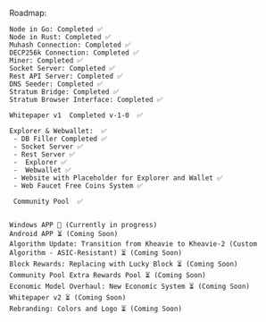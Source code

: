 Roadmap:

    Node in Go: Completed ✅
    Node in Rust: Completed ✅
    Muhash Connection: Completed ✅
    DECP256k Connection: Completed ✅
    Miner: Completed ✅
    Socket Server: Completed ✅
    Rest API Server: Completed ✅
    DNS Seeder: Completed ✅ 
    Stratum Bridge: Completed ✅ 
    Stratum Browser Interface: Completed ✅ 

    Whitepaper v1  Completed v-1-0  ✅ 
    
    Explorer & Webwallet:  ✅
     - DB Filler Completed ✅
     - Socket Server ✅
     - Rest Server ✅
     -  Explorer ✅
     -  Webwallet ✅
     - Website with Placeholder for Explorer and Wallet ✅
     - Web Faucet Free Coins System ✅

     Community Pool  ✅


    Windows APP 🔄 (Currently in progress)
    Android APP ⏳ (Coming Soon)
    Algorithm Update: Transition from Kheavie to Kheavie-2 (Custom Algorithm - ASIC-Resistant) ⏳ (Coming Soon)
    Block Rewards: Replacing with Lucky Block ⏳ (Coming Soon)
    Community Pool Extra Rewards Pool ⏳ (Coming Soon)
    Economic Model Overhaul: New Economic System ⏳ (Coming Soon)
    Whitepaper v2 ⏳ (Coming Soon) 
    Rebranding: Colors and Logo ⏳ (Coming Soon)
   
